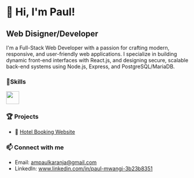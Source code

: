 # 👋 Hi, I'm Paul!


## Web Disigner/Developer

I'm a Full-Stack Web Developer with a passion for crafting modern, responsive, and user-friendly web applications.
I specialize in building dynamic front-end interfaces with React.js, and designing secure,
scalable back-end systems using Node.js, Express, and PostgreSQL/MariaDB.

### 🔧Skills
<div align="left">
  <img src="https://skillicons.dev/icons?i=git,github,javascript,html,react,css,nodejs,express,postgres" style="height: 35px;" />
</div>


### 🏆 Projects
- 🏨 [Hotel Booking Website](https://github.com/SmartMinds1/SmartProjects)
  

### 📫 Connect with me
- Email: ampaulkaranja@gmail.com
- LinkedIn: www.linkedin.com/in/paul-mwangi-3b23b8351


<!---
SmartMinds1/SmartMinds1 is a ✨ special ✨ repository because its `README.md` (this file) appears on your GitHub profile.
You can click the Preview link to take a look at your changes.
--->
